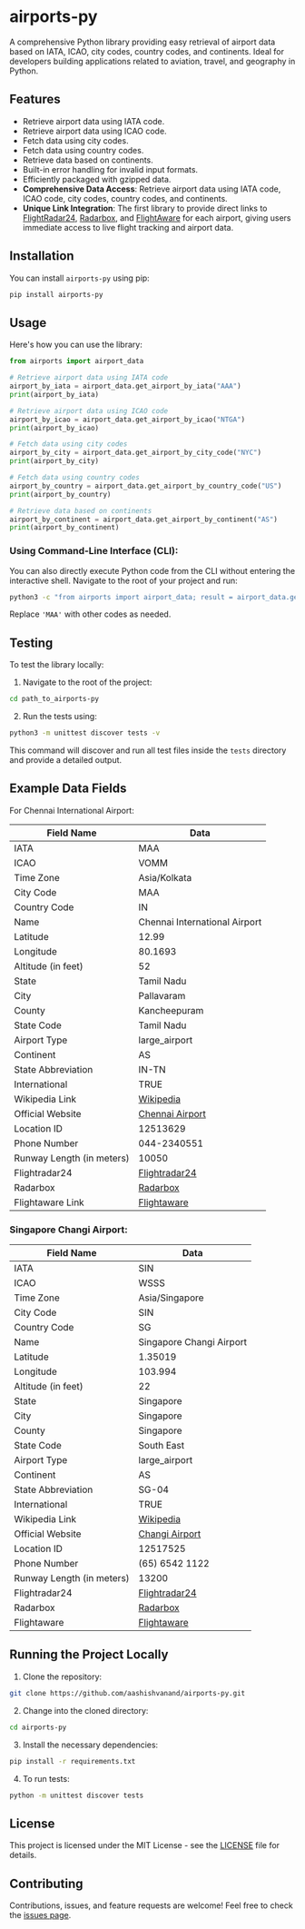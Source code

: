 # airports-py

A comprehensive Python library providing easy retrieval of airport data based on IATA, ICAO, city codes, country codes, and continents. Ideal for developers building applications related to aviation, travel, and geography in Python.

## Features

- Retrieve airport data using IATA code.
- Retrieve airport data using ICAO code.
- Fetch data using city codes.
- Fetch data using country codes.
- Retrieve data based on continents.
- Built-in error handling for invalid input formats.
- Efficiently packaged with gzipped data.
- **Comprehensive Data Access**: Retrieve airport data using IATA code, ICAO code, city codes, country codes, and continents.
- **Unique Link Integration**: The first library to provide direct links to [FlightRadar24](https://www.flightradar24.com/), [Radarbox](https://www.radarbox.com/), and [FlightAware](https://www.flightaware.com/) for each airport, giving users immediate access to live flight tracking and airport data.

## Installation

You can install `airports-py` using pip:

```bash
pip install airports-py
```

## Usage

Here's how you can use the library:

```python
from airports import airport_data

# Retrieve airport data using IATA code
airport_by_iata = airport_data.get_airport_by_iata("AAA")
print(airport_by_iata)

# Retrieve airport data using ICAO code
airport_by_icao = airport_data.get_airport_by_icao("NTGA")
print(airport_by_icao)

# Fetch data using city codes
airport_by_city = airport_data.get_airport_by_city_code("NYC")
print(airport_by_city)

# Fetch data using country codes
airport_by_country = airport_data.get_airport_by_country_code("US")
print(airport_by_country)

# Retrieve data based on continents
airport_by_continent = airport_data.get_airport_by_continent("AS")
print(airport_by_continent)
```

### Using Command-Line Interface (CLI):

You can also directly execute Python code from the CLI without entering the interactive shell. Navigate to the root of your project and run:

```bash
python3 -c "from airports import airport_data; result = airport_data.get_airport_by_iata('MAA'); print(result)"
```

Replace `'MAA'` with other codes as needed.

## Testing

To test the library locally:

1. Navigate to the root of the project:

```bash
cd path_to_airports-py
```

2. Run the tests using:

```bash
python3 -m unittest discover tests -v
```

This command will discover and run all test files inside the `tests` directory and provide a detailed output.

## Example Data Fields

For Chennai International Airport:

| Field Name           | Data                                                     |
|----------------------|----------------------------------------------------------|
| IATA                 | MAA                                                      |
| ICAO                 | VOMM                                                     |
| Time Zone            | Asia/Kolkata                                             |
| City Code            | MAA                                                      |
| Country Code         | IN                                                       |
| Name                 | Chennai International Airport                            |
| Latitude             | 12.99                                                    |
| Longitude            | 80.1693                                                  |
| Altitude (in feet)   | 52                                                       |
| State                | Tamil Nadu                                               |
| City                 | Pallavaram                                               |
| County               | Kancheepuram                                             |
| State Code           | Tamil Nadu                                               |
| Airport Type         | large_airport                                            |
| Continent            | AS                                                       |
| State Abbreviation   | IN-TN                                                    |
| International        | TRUE                                                     |
| Wikipedia Link       | [Wikipedia](https://en.wikipedia.org/wiki/Chennai_International_Airport)|
| Official Website     | [Chennai Airport](http://chennaiairport.com)            |
| Location ID          | 12513629                                                 |
| Phone Number         | 044-2340551                                              |
| Runway Length (in meters) | 10050                                               |
| Flightradar24        | [Flightradar24](https://www.flightradar24.com/airport/MAA)|
| Radarbox             | [Radarbox](https://www.radarbox.com/airport/VOMM)       |
| Flightaware Link     | [Flightaware](https://www.flightaware.com/live/airport/VOMM)|

### Singapore Changi Airport:

| Field Name           | Data                                                     |
|----------------------|----------------------------------------------------------|
| IATA                 | SIN                                                      |
| ICAO                 | WSSS                                                     |
| Time Zone            | Asia/Singapore                                           |
| City Code            | SIN                                                      |
| Country Code         | SG                                                       |
| Name                 | Singapore Changi Airport                                 |
| Latitude             | 1.35019                                                  |
| Longitude            | 103.994                                                  |
| Altitude (in feet)   | 22                                                       |
| State                | Singapore                                                |
| City                 | Singapore                                                |
| County               | Singapore                                                |
| State Code           | South East                                               |
| Airport Type         | large_airport                                            |
| Continent            | AS                                                       |
| State Abbreviation   | SG-04                                                    |
| International        | TRUE                                                     |
| Wikipedia Link       | [Wikipedia](https://en.wikipedia.org/wiki/Singapore_Changi_Airport)|
| Official Website     | [Changi Airport](http://www.changiairport.com/)         |
| Location ID          | 12517525                                                 |
| Phone Number         | (65) 6542 1122                                           |
| Runway Length (in meters) | 13200                                               |
| Flightradar24         | [Flightradar24](https://www.flightradar24.com/airport/SIN)|
| Radarbox              | [Radarbox](https://www.radarbox.com/airport/WSSS)       |
| Flightaware           | [Flightaware](https://www.flightaware.com/live/airport/WSSS)|


## Running the Project Locally

1. Clone the repository:

```bash
git clone https://github.com/aashishvanand/airports-py.git
```

2. Change into the cloned directory:

```bash
cd airports-py
```

3. Install the necessary dependencies:

```bash
pip install -r requirements.txt
```

4. To run tests:

```bash
python -m unittest discover tests
```

## License

This project is licensed under the MIT License - see the [LICENSE](LICENSE) file for details.

## Contributing

Contributions, issues, and feature requests are welcome! Feel free to check the [issues page](https://github.com/aashishvanand/airports-py/issues).